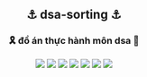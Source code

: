 <h2 align="center">
   ⚓ dsa-sorting ⚓
 </h2>
 <h3 align = "center" >
🎗️ đồ án thực hành môn dsa 🧩
</h3>

<div align="center">

<img src = "https://user-images.githubusercontent.com/93416202/201327075-554fc488-0fa3-4ffc-bfb3-243cdab11629.png"  />
<img src = "https://user-images.githubusercontent.com/93416202/201327125-25ac90c8-62dd-4135-b2ae-316bed867f3d.png"  />
<img src = "https://user-images.githubusercontent.com/93416202/201327156-4fcb48f6-cd47-4e39-a583-649fea011122.png"  />
<img src = "https://user-images.githubusercontent.com/93416202/201327194-6135ad1e-b77c-4702-82c6-786aaf9203eb.png" />
<img src = "https://user-images.githubusercontent.com/93416202/201327242-4362a873-6aca-4fca-b361-50ddc188081a.png"  />
<img src = "https://user-images.githubusercontent.com/93416202/201327288-f65f93eb-dd05-4b4c-b385-65a76dc442b2.png"  />
<img src = "https://user-images.githubusercontent.com/93416202/201327320-8989b74f-7f05-4a9c-b1af-0f22a72ab75c.png"  />

 </div>

